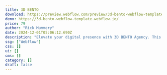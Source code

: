 ```yaml
---
title: 3D BENTO
download: https://preview.webflow.com/preview/3d-bento-webflow-template?utm_medium=preview_link&utm_source=designer&utm_content=3d-bento-webflow-template&preview=34697e4002cd0d5d059d2ae0cf878a0b&locale=en&workflow=preview
demo: https://3d-bento-webflow-template.webflow.io/
price: 79
author: "Rick Mummery"
date: 2024-12-01T05:06:12.690Z
description: "Elevate your digital presence with 3D BENTO Agency. This cutting-edge agency Webflow template combines innovative design with advanced e-commerce tools, creating an immersive online platform that captivates customers and drives success."
ssg: ["Webflow"]
css: []
ui: []
cms: []
category: []
draft: false
---
```

